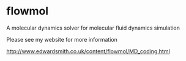 # flowmol
A molecular dynamics solver for molecular fluid dynamics simulation

Please see my website for more information

http://www.edwardsmith.co.uk/content/flowmol/MD_coding.html
